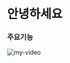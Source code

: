 # 안녕하세요

### 주요기능 

![my-video](https://user-images.githubusercontent.com/48876700/89889953-80b12500-dc0d-11ea-9e55-094dd2f81896.gif)
